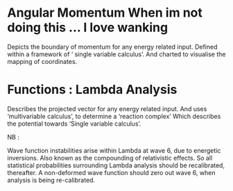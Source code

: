 # Angular Momentum When im not doing this ... I love wanking
Depicts the boundary of momentum for any energy related input. Defined within a framework of ‘ single variable calculus’. And charted to visualise the mapping of coordinates.

# Functions : Lambda Analysis
Describes the projected vector for any energy related input. And uses ‘multivariable calculus’, to determine a ‘reaction complex’ Which describes the potential towards ‘Single variable calculus’.

NB :

Wave function instabilities arise within Lambda at wave 6, due to energetic inversions. Also known as the compounding of relativistic effects. So all statistical probabilities surrounding Lambda analysis should be recalibrated, thereafter. A non-deformed wave function should zero out wave 6, when analysis is being re-calibrated.
